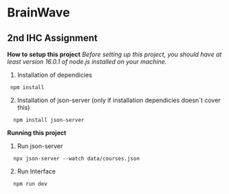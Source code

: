 # BrainWave
## 2nd IHC Assignment


**How to setup this project**
*Before setting up this project, you should have at least version 16.0.1 of node.js installed on your machine.*

1. Installation of dependicies

```
 npm install
```

2. Installation of json-server (only if installation dependicies doesn´t cover this)

```
  npm install json-server
``` 
 
**Running this project**

1. Run json-server
```
  npx json-server --watch data/courses.json
```

2. Run Interface

```
  npm run dev
```
